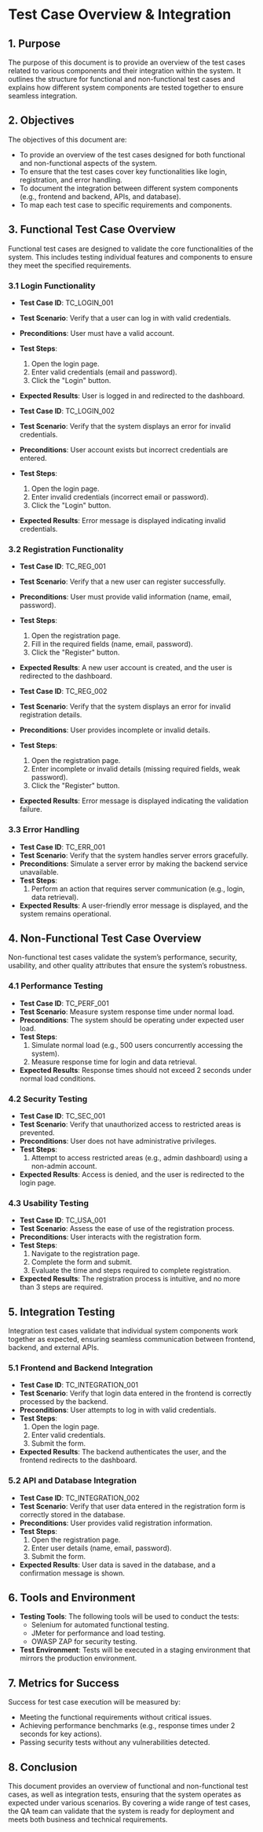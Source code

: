 # Test Case Overview & Integration

## 1. Purpose
The purpose of this document is to provide an overview of the test cases related to various components and their integration within the system. It outlines the structure for functional and non-functional test cases and explains how different system components are tested together to ensure seamless integration.

## 2. Objectives
The objectives of this document are:
- To provide an overview of the test cases designed for both functional and non-functional aspects of the system.
- To ensure that the test cases cover key functionalities like login, registration, and error handling.
- To document the integration between different system components (e.g., frontend and backend, APIs, and database).
- To map each test case to specific requirements and components.

## 3. Functional Test Case Overview
Functional test cases are designed to validate the core functionalities of the system. This includes testing individual features and components to ensure they meet the specified requirements.

### 3.1 Login Functionality
- **Test Case ID**: TC_LOGIN_001
- **Test Scenario**: Verify that a user can log in with valid credentials.
- **Preconditions**: User must have a valid account.
- **Test Steps**:
  1. Open the login page.
  2. Enter valid credentials (email and password).
  3. Click the "Login" button.
- **Expected Results**: User is logged in and redirected to the dashboard.

- **Test Case ID**: TC_LOGIN_002
- **Test Scenario**: Verify that the system displays an error for invalid credentials.
- **Preconditions**: User account exists but incorrect credentials are entered.
- **Test Steps**:
  1. Open the login page.
  2. Enter invalid credentials (incorrect email or password).
  3. Click the "Login" button.
- **Expected Results**: Error message is displayed indicating invalid credentials.

### 3.2 Registration Functionality
- **Test Case ID**: TC_REG_001
- **Test Scenario**: Verify that a new user can register successfully.
- **Preconditions**: User must provide valid information (name, email, password).
- **Test Steps**:
  1. Open the registration page.
  2. Fill in the required fields (name, email, password).
  3. Click the "Register" button.
- **Expected Results**: A new user account is created, and the user is redirected to the dashboard.

- **Test Case ID**: TC_REG_002
- **Test Scenario**: Verify that the system displays an error for invalid registration details.
- **Preconditions**: User provides incomplete or invalid details.
- **Test Steps**:
  1. Open the registration page.
  2. Enter incomplete or invalid details (missing required fields, weak password).
  3. Click the "Register" button.
- **Expected Results**: Error message is displayed indicating the validation failure.

### 3.3 Error Handling
- **Test Case ID**: TC_ERR_001
- **Test Scenario**: Verify that the system handles server errors gracefully.
- **Preconditions**: Simulate a server error by making the backend service unavailable.
- **Test Steps**:
  1. Perform an action that requires server communication (e.g., login, data retrieval).
- **Expected Results**: A user-friendly error message is displayed, and the system remains operational.

## 4. Non-Functional Test Case Overview
Non-functional test cases validate the system’s performance, security, usability, and other quality attributes that ensure the system’s robustness.

### 4.1 Performance Testing
- **Test Case ID**: TC_PERF_001
- **Test Scenario**: Measure system response time under normal load.
- **Preconditions**: The system should be operating under expected user load.
- **Test Steps**:
  1. Simulate normal load (e.g., 500 users concurrently accessing the system).
  2. Measure response time for login and data retrieval.
- **Expected Results**: Response times should not exceed 2 seconds under normal load conditions.

### 4.2 Security Testing
- **Test Case ID**: TC_SEC_001
- **Test Scenario**: Verify that unauthorized access to restricted areas is prevented.
- **Preconditions**: User does not have administrative privileges.
- **Test Steps**:
  1. Attempt to access restricted areas (e.g., admin dashboard) using a non-admin account.
- **Expected Results**: Access is denied, and the user is redirected to the login page.

### 4.3 Usability Testing
- **Test Case ID**: TC_USA_001
- **Test Scenario**: Assess the ease of use of the registration process.
- **Preconditions**: User interacts with the registration form.
- **Test Steps**:
  1. Navigate to the registration page.
  2. Complete the form and submit.
  3. Evaluate the time and steps required to complete registration.
- **Expected Results**: The registration process is intuitive, and no more than 3 steps are required.

## 5. Integration Testing
Integration test cases validate that individual system components work together as expected, ensuring seamless communication between frontend, backend, and external APIs.

### 5.1 Frontend and Backend Integration
- **Test Case ID**: TC_INTEGRATION_001
- **Test Scenario**: Verify that login data entered in the frontend is correctly processed by the backend.
- **Preconditions**: User attempts to log in with valid credentials.
- **Test Steps**:
  1. Open the login page.
  2. Enter valid credentials.
  3. Submit the form.
- **Expected Results**: The backend authenticates the user, and the frontend redirects to the dashboard.

### 5.2 API and Database Integration
- **Test Case ID**: TC_INTEGRATION_002
- **Test Scenario**: Verify that user data entered in the registration form is correctly stored in the database.
- **Preconditions**: User provides valid registration information.
- **Test Steps**:
  1. Open the registration page.
  2. Enter user details (name, email, password).
  3. Submit the form.
- **Expected Results**: User data is saved in the database, and a confirmation message is shown.

## 6. Tools and Environment
- **Testing Tools**: The following tools will be used to conduct the tests:
  - Selenium for automated functional testing.
  - JMeter for performance and load testing.
  - OWASP ZAP for security testing.
- **Test Environment**: Tests will be executed in a staging environment that mirrors the production environment.

## 7. Metrics for Success
Success for test case execution will be measured by:
- Meeting the functional requirements without critical issues.
- Achieving performance benchmarks (e.g., response times under 2 seconds for key actions).
- Passing security tests without any vulnerabilities detected.

## 8. Conclusion
This document provides an overview of functional and non-functional test cases, as well as integration tests, ensuring that the system operates as expected under various scenarios. By covering a wide range of test cases, the QA team can validate that the system is ready for deployment and meets both business and technical requirements.
